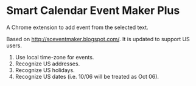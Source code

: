 # Smart Calendar Event Maker Plus
A Chrome extension to add event from the selected text.

Based on http://sceventmaker.blogspot.com/. It is updated to support US users.
1. Use local time-zone for events.
2. Recognize US addresses.
3. Recognize US holidays.
4. Recognize US dates (i.e. 10/06 will be treated as Oct 06).
